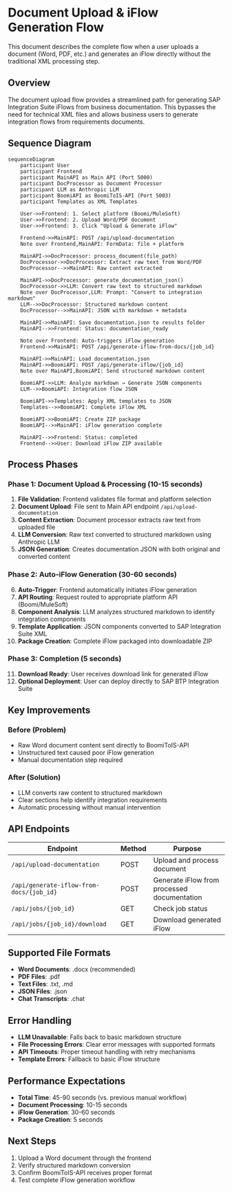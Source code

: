 # Document Upload & iFlow Generation Flow

This document describes the complete flow when a user uploads a document (Word, PDF, etc.) and generates an iFlow directly without the traditional XML processing step.

## Overview

The document upload flow provides a streamlined path for generating SAP Integration Suite iFlows from business documentation. This bypasses the need for technical XML files and allows business users to generate integration flows from requirements documents.

## Sequence Diagram

```mermaid
sequenceDiagram
    participant User
    participant Frontend
    participant MainAPI as Main API (Port 5000)
    participant DocProcessor as Document Processor
    participant LLM as Anthropic LLM
    participant BoomiAPI as BoomiToIS-API (Port 5003)
    participant Templates as XML Templates
    
    User->>Frontend: 1. Select platform (Boomi/MuleSoft)
    User->>Frontend: 2. Upload Word/PDF document
    User->>Frontend: 3. Click "Upload & Generate iFlow"
    
    Frontend->>MainAPI: POST /api/upload-documentation
    Note over Frontend,MainAPI: FormData: file + platform
    
    MainAPI->>DocProcessor: process_document(file_path)
    DocProcessor->>DocProcessor: Extract raw text from Word/PDF
    DocProcessor-->>MainAPI: Raw content extracted
    
    MainAPI->>DocProcessor: generate_documentation_json()
    DocProcessor->>LLM: Convert raw text to structured markdown
    Note over DocProcessor,LLM: Prompt: "Convert to integration markdown"
    LLM-->>DocProcessor: Structured markdown content
    DocProcessor-->>MainAPI: JSON with markdown + metadata
    
    MainAPI->>MainAPI: Save documentation.json to results folder
    MainAPI-->>Frontend: Status: documentation_ready
    
    Note over Frontend: Auto-triggers iFlow generation
    Frontend->>MainAPI: POST /api/generate-iflow-from-docs/{job_id}
    
    MainAPI->>MainAPI: Load documentation.json
    MainAPI->>BoomiAPI: POST /api/generate-iflow/{job_id}
    Note over MainAPI,BoomiAPI: Send structured markdown content
    
    BoomiAPI->>LLM: Analyze markdown → Generate JSON components
    LLM-->>BoomiAPI: Integration flow JSON
    
    BoomiAPI->>Templates: Apply XML templates to JSON
    Templates-->>BoomiAPI: Complete iFlow XML
    
    BoomiAPI->>BoomiAPI: Create ZIP package
    BoomiAPI-->>MainAPI: iFlow generation complete
    
    MainAPI-->>Frontend: Status: completed
    Frontend-->>User: Download iFlow ZIP available
```

## Process Phases

### Phase 1: Document Upload & Processing (10-15 seconds)

1. **File Validation**: Frontend validates file format and platform selection
2. **Document Upload**: File sent to Main API endpoint `/api/upload-documentation`
3. **Content Extraction**: Document processor extracts raw text from uploaded file
4. **LLM Conversion**: Raw text converted to structured markdown using Anthropic LLM
5. **JSON Generation**: Creates documentation JSON with both original and converted content

### Phase 2: Auto-iFlow Generation (30-60 seconds)

6. **Auto-Trigger**: Frontend automatically initiates iFlow generation
7. **API Routing**: Request routed to appropriate platform API (Boomi/MuleSoft)
8. **Component Analysis**: LLM analyzes structured markdown to identify integration components
9. **Template Application**: JSON components converted to SAP Integration Suite XML
10. **Package Creation**: Complete iFlow packaged into downloadable ZIP

### Phase 3: Completion (5 seconds)

11. **Download Ready**: User receives download link for generated iFlow
12. **Optional Deployment**: User can deploy directly to SAP BTP Integration Suite

## Key Improvements

### Before (Problem)
- Raw Word document content sent directly to BoomiToIS-API
- Unstructured text caused poor iFlow generation
- Manual documentation step required

### After (Solution)
- LLM converts raw content to structured markdown
- Clear sections help identify integration requirements
- Automatic processing without manual intervention

## API Endpoints

| Endpoint | Method | Purpose |
|----------|--------|---------|
| `/api/upload-documentation` | POST | Upload and process document |
| `/api/generate-iflow-from-docs/{job_id}` | POST | Generate iFlow from processed documentation |
| `/api/jobs/{job_id}` | GET | Check job status |
| `/api/jobs/{job_id}/download` | GET | Download generated iFlow |

## Supported File Formats

- **Word Documents**: .docx (recommended)
- **PDF Files**: .pdf
- **Text Files**: .txt, .md
- **JSON Files**: .json
- **Chat Transcripts**: .chat

## Error Handling

- **LLM Unavailable**: Falls back to basic markdown structure
- **File Processing Errors**: Clear error messages with supported formats
- **API Timeouts**: Proper timeout handling with retry mechanisms
- **Template Errors**: Fallback to basic iFlow structure

## Performance Expectations

- **Total Time**: 45-90 seconds (vs. previous manual workflow)
- **Document Processing**: 10-15 seconds
- **iFlow Generation**: 30-60 seconds
- **Package Creation**: 5 seconds

## Next Steps

1. Upload a Word document through the frontend
2. Verify structured markdown conversion
3. Confirm BoomiToIS-API receives proper format
4. Test complete iFlow generation workflow
